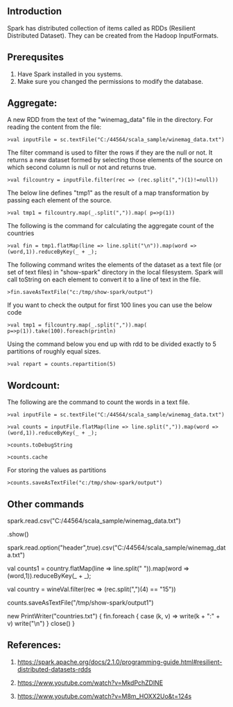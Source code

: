 ## Introduction
Spark has distributed collection of items called as RDDs (Resilient Distributed Dataset). They can be created from the Hadoop InputFormats.

## Prerequsites
1. Have Spark installed in you systems.
2. Make sure you changed the permissions to modify the database. 

## Aggregate:

A new RDD from the text of the "winemag_data" file in the directory. For reading the content from the file:

```
>val inputFile = sc.textFile("C:/44564/scala_sample/winemag_data.txt")
```
The filter command is used to filter the rows if they are the null or not. It returns a new dataset formed by selecting those elements of the source on which second column is null or not and returns true.
```
>val filcountry = inputFile.filter(rec => (rec.split(",")(1)!=null))
```

The below line defines "tmp1" as the result of a map transformation by passing each element of the source.
```
>val tmp1 = filcountry.map(_.split(",")).map( p=>p(1))
```
The following is the command for calculating the aggregate count of the countries

```
>val fin = tmp1.flatMap(line => line.split("\n")).map(word => (word,1)).reduceByKey(_ + _);
```
The following command writes the elements of the dataset as a text file (or set of text files) in "show-spark" directory in the local filesystem. Spark will call toString on each element to convert it to a line of text in the file.
```
>fin.saveAsTextFile("c:/tmp/show-spark/output")
```

If you want to check the output for first 100 lines you can use the below code
```
>val tmp1 = filcountry.map(_.split(",")).map( p=>p(1)).take(100).foreach(println)
```
Using the command below you end up with rdd to be divided exactly to 5 partitions of roughly equal sizes.

```
>val repart = counts.repartition(5)
```

## Wordcount:

The following are the command to count the words in a text file.

```
>val inputFile = sc.textFile("C:/44564/scala_sample/winemag_data.txt")
```

```
>val counts = inputFile.flatMap(line => line.split(",")).map(word => (word,1)).reduceByKey(_ + _);
```

```
>counts.toDebugString
```

```
>counts.cache
```

For storing the values as partitions 
```
>counts.saveAsTextFile("c:/tmp/show-spark/output")
```

## Other commands

spark.read.csv("C:/44564/scala_sample/winemag_data.txt")

.show()

spark.read.option("header",true).csv("C:/44564/scala_sample/winemag_data.txt")

val counts1 = country.flatMap(line => line.split(" ")).map(word => (word,1)).reduceByKey(_ + _);

val country = wineVal.filter(rec => (rec.split(",")(4) == "15"))

counts.saveAsTextFile("/tmp/show-spark/output1")


new PrintWriter("countries.txt") {
  fin.foreach {
    case (k, v) =>
      write(k + ":" + v)
      write("\n")
  }
  close()
}


## References:

1. https://spark.apache.org/docs/2.1.0/programming-guide.html#resilient-distributed-datasets-rdds

2. https://www.youtube.com/watch?v=MkdPchZDlNE

3. https://www.youtube.com/watch?v=M8m_HOXX2Uo&t=124s